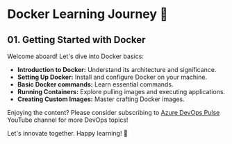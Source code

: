 # Docker Learning Journey 🐳

## 01. Getting Started with Docker

Welcome aboard! Let's dive into Docker basics:

- **Introduction to Docker:** Understand its architecture and significance.
- **Setting Up Docker:** Install and configure Docker on your machine.
- **Basic Docker commands:** Learn essential commands.
- **Running Containers:** Explore pulling images and executing applications.
- **Creating Custom Images:** Master crafting Docker images.

Enjoying the content? Please consider subscribing to [Azure DevOps Pulse](https://www.youtube.com/@AzureDevOpsPulse) YouTube channel for more DevOps topics!

Let's innovate together. Happy learning! 🚀